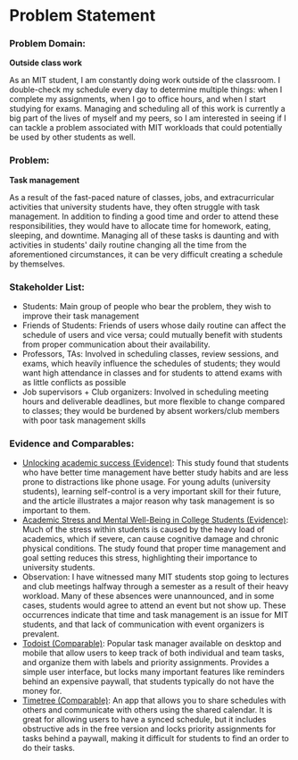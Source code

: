 # Problem Statement

### Problem Domain:

**Outside class work**

As an MIT student, I am constantly doing work outside of the classroom. I double-check my schedule every day to determine multiple things: when I complete my assignments, when I go to office hours, and when I start studying for exams. Managing and scheduling all of this work is currently a big part of the lives of myself and my peers, so I am interested in seeing if I can tackle a problem associated with MIT workloads that could potentially be used by other students as well.

### Problem:

**Task management**

As a result of the fast-paced nature of classes, jobs, and extracurricular activities that university students have, they often struggle with task management. In addition to finding a good time and order to attend these responsibilities, they would have to allocate time for homework, eating, sleeping, and downtime. Managing all of these tasks is daunting and with activities in students' daily routine changing all the time from the aforementioned circumstances, it can be very difficult creating a schedule by themselves.

### Stakeholder List:

- Students: Main group of people who bear the problem, they wish to improve their task management
- Friends of Students: Friends of users whose daily routine can affect the schedule of users and vice versa; could mutually benefit with students from proper communication about their availability.
- Professors, TAs: Involved in scheduling classes, review sessions, and exams, which heavily influence the schedules of students; they would want high attendance in classes and for students to attend exams with as little conflicts as possible
- Job supervisors + Club organizers: Involved in scheduling meeting hours and deliverable deadlines, but more flexible to change compared to classes; they would be burdened by absent workers/club members with poor task management skills

### Evidence and Comparables:

- [Unlocking academic success (Evidence)](https://pmc.ncbi.nlm.nih.gov/articles/PMC11967054/): This study found that students who have better time management have better study habits and are less prone to distractions like phone usage. For young adults (university students), learning self-control is a very important skill for their future, and the article illustrates a major reason why task management is so important to them.
- [Academic Stress and Mental Well-Being in College Students (Evidence)](https://pmc.ncbi.nlm.nih.gov/articles/PMC9169886): Much of the stress within students is caused by the heavy load of academics, which if severe, can cause cognitive damage and chronic physical conditions. The study found that proper time management and goal setting reduces this stress, highlighting their importance to university students.
- Observation: I have witnessed many MIT students stop going to lectures and club meetings halfway through a semester as a result of their heavy workload. Many of these absences were unannounced, and in some cases, students would agree to attend an event but not show up. These occurrences indicate that time and task management is an issue for MIT students, and that lack of communication with event organizers is prevalent.
- [Todoist (Comparable)](https://www.todoist.com/): Popular task manager available on desktop and mobile that allow users to keep track of both individual and team tasks, and organize them with labels and priority assignments. Provides a simple user interface, but locks many important features like reminders behind an expensive paywall, that students typically do not have the money for.
- [Timetree (Comparable)](https://timetreeapp.com/intl/en): An app that allows you to share schedules with others and communicate with others using the shared calendar. It is great for allowing users to have a synced schedule, but it includes obstructive ads in the free version and locks priority assignments for tasks behind a paywall, making it difficult for students to find an order to do their tasks.
